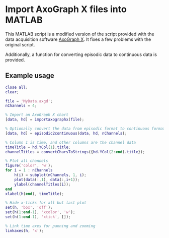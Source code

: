 # Import AxoGraph X files into MATLAB

This MATLAB script is a modified version of the script provided with the data
acquisition software [AxoGraph X](http://axograph.com/). It fixes a few
problems with the original script.

Additionally, a function for converting episodic data to continuous data is
provided.

## Example usage

```matlab
close all;
clear;

file = 'MyData.axgd';
nChannels = 4;

% Import an AxoGraph X chart
[data, hd] = importaxographx(file);

% Optionally convert the data from episodic format to continuous format
[data, hd] = episodic2continuous(data, hd, nChannels);

% Column 1 is time, and other columns are the channel data
timeTitle = hd.YCol(1).title;
channelTitles = convertCharsToStrings({hd.YCol(2:end).title});

% Plot all channels
figure('color', 'w');
for i = 1 : nChannels
    h(i) = subplot(nChannels, 1, i);
    plot(data(:,1), data(:,i+1));
    ylabel(channelTitles(i));
end
xlabel(h(end), timeTitle);

% Hide x-ticks for all but last plot
set(h, 'box', 'off');
set(h(1:end-1), 'xcolor', 'w');
set(h(1:end-1), 'xtick', []);

% Link time axes for panning and zooming
linkaxes(h, 'x');
```
